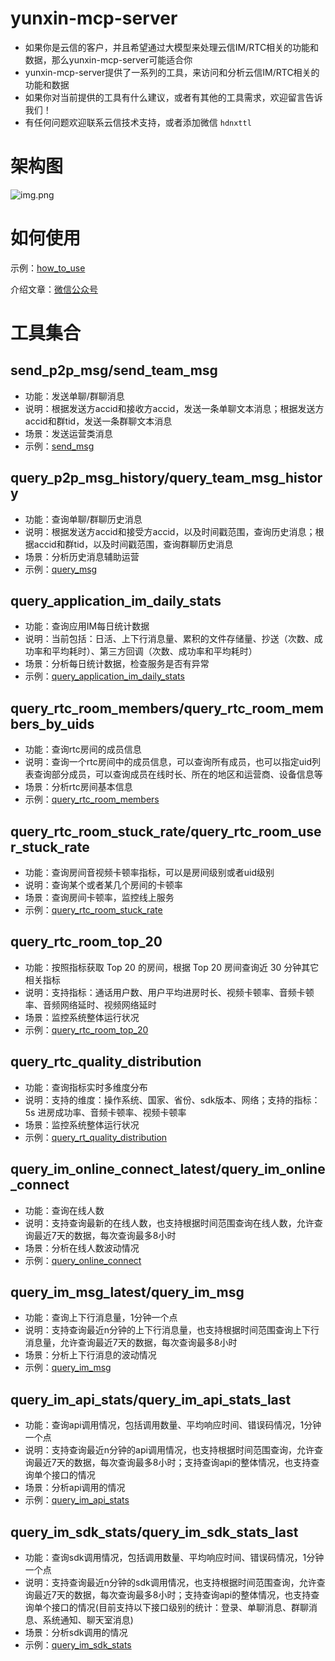 
# yunxin-mcp-server

* 如果你是云信的客户，并且希望通过大模型来处理云信IM/RTC相关的功能和数据，那么yunxin-mcp-server可能适合你
* yunxin-mcp-server提供了一系列的工具，来访问和分析云信IM/RTC相关的功能和数据
* 如果你对当前提供的工具有什么建议，或者有其他的工具需求，欢迎留言告诉我们！
* 有任何问题欢迎联系云信技术支持，或者添加微信 `hdnxttl`

# 架构图

![img.png](docs/img_39.png)

# 如何使用

示例：[how_to_use](docs/how_to_use.md)

介绍文章：[微信公众号](https://mp.weixin.qq.com/s/u7ghW78T_E6X2i-urxk1ig)




# 工具集合

## send_p2p_msg/send_team_msg

* 功能：发送单聊/群聊消息
* 说明：根据发送方accid和接收方accid，发送一条单聊文本消息；根据发送方accid和群tid，发送一条群聊文本消息
* 场景：发送运营类消息
* 示例：[send_msg](docs/send_msg.md)

## query_p2p_msg_history/query_team_msg_history

* 功能：查询单聊/群聊历史消息
* 说明：根据发送方accid和接受方accid，以及时间戳范围，查询历史消息；根据accid和群tid，以及时间戳范围，查询群聊历史消息
* 场景：分析历史消息辅助运营
* 示例：[query_msg](docs/query_msg.md)

## query_application_im_daily_stats

* 功能：查询应用IM每日统计数据
* 说明：当前包括：日活、上下行消息量、累积的文件存储量、抄送（次数、成功率和平均耗时）、第三方回调（次数、成功率和平均耗时）
* 场景：分析每日统计数据，检查服务是否有异常
* 示例：[query_application_im_daily_stats](docs/query_application_im_daily_stats.md)

## query_rtc_room_members/query_rtc_room_members_by_uids

* 功能：查询rtc房间的成员信息
* 说明：查询一个rtc房间中的成员信息，可以查询所有成员，也可以指定uid列表查询部分成员，可以查询成员在线时长、所在的地区和运营商、设备信息等
* 场景：分析rtc房间基本信息
* 示例：[query_rtc_room_members](docs/query_rtc_room_members.md)

## query_rtc_room_stuck_rate/query_rtc_room_user_stuck_rate

* 功能：查询房间音视频卡顿率指标，可以是房间级别或者uid级别
* 说明：查询某个或者某几个房间的卡顿率
* 场景：查询房间卡顿率，监控线上服务
* 示例：[query_rtc_room_stuck_rate](docs/query_rtc_room_stuck_rate.md)

## query_rtc_room_top_20

* 功能：按照指标获取 Top 20 的房间，根据 Top 20 房间查询近 30 分钟其它相关指标
* 说明：支持指标：通话用户数、用户平均进房时长、视频卡顿率、音频卡顿率、音频网络延时、视频网络延时
* 场景：监控系统整体运行状况
* 示例：[query_rtc_room_top_20](docs/query_rtc_room_top_20.md)

## query_rtc_quality_distribution

* 功能：查询指标实时多维度分布
* 说明：支持的维度：操作系统、国家、省份、sdk版本、网络；支持的指标：5s 进房成功率、音频卡顿率、视频卡顿率
* 场景：监控系统整体运行状况
* 示例：[query_rt_quality_distribution](docs/query_rt_quality_distribution.md)

## query_im_online_connect_latest/query_im_online_connect

* 功能：查询在线人数
* 说明：支持查询最新的在线人数，也支持根据时间范围查询在线人数，允许查询最近7天的数据，每次查询最多8小时
* 场景：分析在线人数波动情况
* 示例：[query_online_connect](docs/query_online_connect.md)

## query_im_msg_latest/query_im_msg

* 功能：查询上下行消息量，1分钟一个点
* 说明：支持查询最近n分钟的上下行消息量，也支持根据时间范围查询上下行消息量，允许查询最近7天的数据，每次查询最多8小时
* 场景：分析上下行消息的波动情况
* 示例：[query_im_msg](docs/query_im_msg.md)

## query_im_api_stats/query_im_api_stats_last

* 功能：查询api调用情况，包括调用数量、平均响应时间、错误码情况，1分钟一个点
* 说明：支持查询最近n分钟的api调用情况，也支持根据时间范围查询，允许查询最近7天的数据，每次查询最多8小时；支持查询api的整体情况，也支持查询单个接口的情况
* 场景：分析api调用的情况
* 示例：[query_im_api_stats](docs/query_im_api_stats.md)

## query_im_sdk_stats/query_im_sdk_stats_last

* 功能：查询sdk调用情况，包括调用数量、平均响应时间、错误码情况，1分钟一个点
* 说明：支持查询最近n分钟的sdk调用情况，也支持根据时间范围查询，允许查询最近7天的数据，每次查询最多8小时；支持查询api的整体情况，也支持查询单个接口的情况(目前支持以下接口级别的统计：登录、单聊消息、群聊消息、系统通知、聊天室消息)
* 场景：分析sdk调用的情况
* 示例：[query_im_sdk_stats](docs/query_im_sdk_stats.md)
